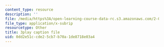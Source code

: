 ```yaml
---
content_type: resource
description: ''
file: /media/https%3A/open-learning-course-data-rc.s3.amazonaws.com/2-003sc-engineering-dynamics-fall-2011/0dd2e51ccde25cb7b70a1de8718e03a4_p9DHjoLS3GA.vtt
file_type: application/x-subrip
resourcetype: Other
title: 3play caption file
uid: 0dd2e51c-cde2-5cb7-b70a-1de8718e03a4
---
```

